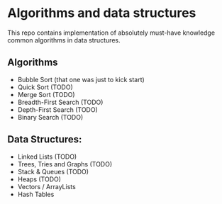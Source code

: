 # Algorithms and data structures

This repo contains implementation of absolutely must-have knowledge common algorithms in data structures.

## Algorithms

* Bubble Sort (that one was just to kick start)
* Quick Sort (TODO)
* Merge Sort (TODO)
* Breadth-First Search (TODO)
* Depth-First Search (TODO)
* Binary Search (TODO)

## Data Structures:

* Linked Lists (TODO)
* Trees, Tries and Graphs (TODO)
* Stack & Queues (TODO)
* Heaps (TODO)
* Vectors / ArrayLists
* Hash Tables
